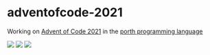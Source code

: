 # adventofcode-2021

Working on [Advent of Code 2021](https://adventofcode.com/2021) in the [porth programming language](https://gitlab.com/tsoding/porth)

![](https://img.shields.io/badge/day%20📅-23-blue)
![](https://img.shields.io/badge/stars%20⭐-40-yellow)
![](https://img.shields.io/badge/days%20completed-20-red)
